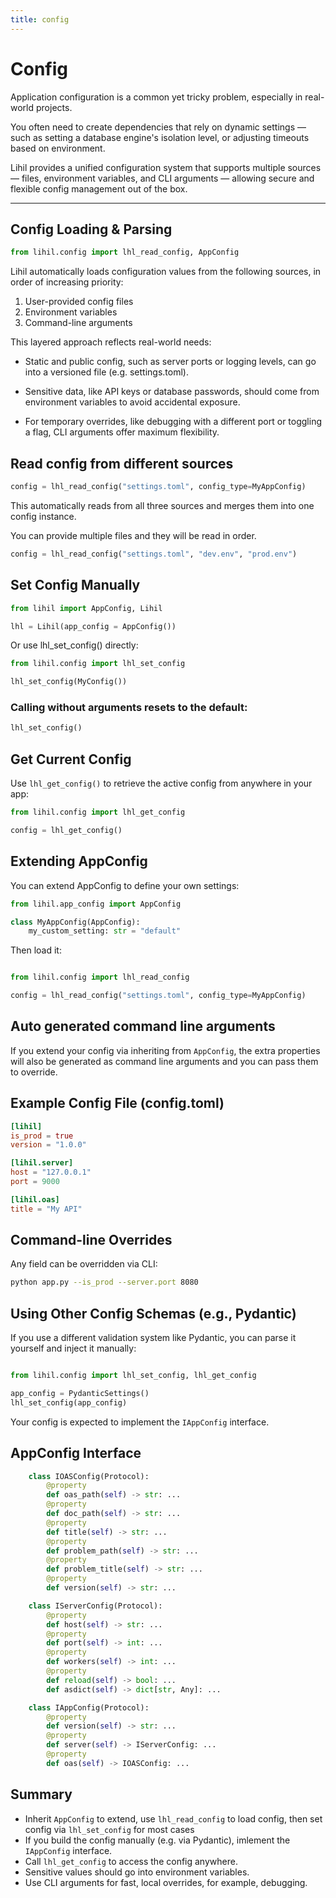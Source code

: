 ```yaml
---
title: config
---
```


# Config

Application configuration is a common yet tricky problem, especially in real-world projects.

You often need to create dependencies that rely on dynamic settings — such as setting a database engine's isolation level, or adjusting timeouts based on environment.

Lihil provides a unified configuration system that supports multiple sources — files, environment variables, and CLI arguments — allowing secure and flexible config management out of the box.

---

## Config Loading & Parsing

```python
from lihil.config import lhl_read_config, AppConfig
```

Lihil automatically loads configuration values from the following sources, in order of increasing priority:

1. User-provided config files
2. Environment variables
3. Command-line arguments

This layered approach reflects real-world needs:

- Static and public config, such as server ports or logging levels, can go into a versioned file (e.g. settings.toml).

- Sensitive data, like API keys or database passwords, should come from environment variables to avoid accidental exposure.

- For temporary overrides, like debugging with a different port or toggling a flag, CLI arguments offer maximum flexibility.

## Read config from different sources

```python
config = lhl_read_config("settings.toml", config_type=MyAppConfig)
```

This automatically reads from all three sources and merges them into one config instance.

You can provide multiple files and they will be read in order.

```python
config = lhl_read_config("settings.toml", "dev.env", "prod.env")
```

## Set Config Manually

```python
from lihil import AppConfig, Lihil

lhl = Lihil(app_config = AppConfig())
```

Or use lhl_set_config() directly:

```python
from lihil.config import lhl_set_config

lhl_set_config(MyConfig())
```

### Calling without arguments resets to the default:

```python
lhl_set_config()
```

## Get Current Config

Use `lhl_get_config()` to retrieve the active config from anywhere in your app:

```python
from lihil.config import lhl_get_config

config = lhl_get_config()
```

## Extending AppConfig

You can extend AppConfig to define your own settings:

```python
from lihil.app_config import AppConfig

class MyAppConfig(AppConfig):
    my_custom_setting: str = "default"
```

Then load it:

```python

from lihil.config import lhl_read_config

config = lhl_read_config("settings.toml", config_type=MyAppConfig)
```

## Auto generated command line arguments

If you extend your config via inheriting from `AppConfig`,
the extra properties will also be generated as command line arguments and you can pass them to override.

## Example Config File (config.toml)

```toml
[lihil]
is_prod = true
version = "1.0.0"

[lihil.server]
host = "127.0.0.1"
port = 9000

[lihil.oas]
title = "My API"
```

## Command-line Overrides

Any field can be overridden via CLI:

```bash
python app.py --is_prod --server.port 8080
```

## Using Other Config Schemas (e.g., Pydantic)

If you use a different validation system like Pydantic, you can parse it yourself and inject it manually:

```python

from lihil.config import lhl_set_config, lhl_get_config

app_config = PydanticSettings()
lhl_set_config(app_config)
```

Your config is expected to implement the `IAppConfig` interface.

## AppConfig Interface

```python
    class IOASConfig(Protocol):
        @property
        def oas_path(self) -> str: ...
        @property
        def doc_path(self) -> str: ...
        @property
        def title(self) -> str: ...
        @property
        def problem_path(self) -> str: ...
        @property
        def problem_title(self) -> str: ...
        @property
        def version(self) -> str: ...

    class IServerConfig(Protocol):
        @property
        def host(self) -> str: ...
        @property
        def port(self) -> int: ...
        @property
        def workers(self) -> int: ...
        @property
        def reload(self) -> bool: ...
        def asdict(self) -> dict[str, Any]: ...

    class IAppConfig(Protocol):
        @property
        def version(self) -> str: ...
        @property
        def server(self) -> IServerConfig: ...
        @property
        def oas(self) -> IOASConfig: ...
```

## Summary

- Inherit `AppConfig` to extend, use `lhl_read_config` to load config, then set config via `lhl_set_config` for most cases
- If you build the config manually (e.g. via Pydantic), imlement the `IAppConfig` interface.
- Call `lhl_get_config` to access the config anywhere.
- Sensitive values should go into environment variables.
- Use CLI arguments for fast, local overrides, for example, debugging.
